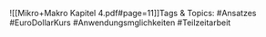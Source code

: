 
![[Mikro+Makro Kapitel 4.pdf#page=11]]Tags & Topics:
   #Ansatzes
   #EuroDollarKurs
   #Anwendungsmglichkeiten
   #Teilzeitarbeit